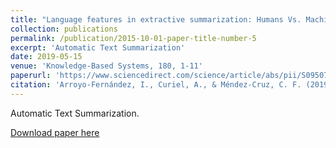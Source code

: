 ```yaml
---
title: "Language features in extractive summarization: Humans Vs. Machines"
collection: publications
permalink: /publication/2015-10-01-paper-title-number-5
excerpt: 'Automatic Text Summarization'
date: 2019-05-15
venue: 'Knowledge-Based Systems, 180, 1-11'
paperurl: 'https://www.sciencedirect.com/science/article/abs/pii/S0950705119302205'
citation: 'Arroyo-Fernández, I., Curiel, A., & Méndez-Cruz, C. F. (2019). &quot;Language features in extractive summarization: Humans Vs. Machines.&quot; <i>Knowledge-Based Systems, 180, 1-11</i>. (pp. 1-11).'
---
```

Automatic Text Summarization.

[Download paper here](https://www.sciencedirect.com/science/article/abs/pii/S0950705119302205)
